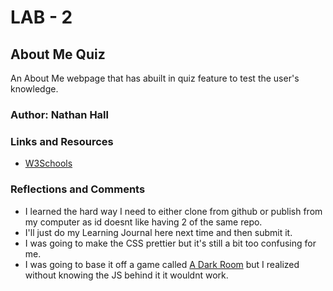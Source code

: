 # LAB - 2

## About Me Quiz

An About Me webpage that has abuilt in quiz feature to test the user's knowledge.

### Author: Nathan Hall

### Links and Resources
* [W3Schools](https://www.w3schools.com/)

### Reflections and Comments
* I learned the hard way I need to either clone from github or publish from my computer as id doesnt like having 2 of the same repo.
* I'll just do my Learning Journal here next time and then submit it.
* I was going to make the CSS prettier but it's still a bit too confusing for me.
* I was going to base it off a game called [A Dark Room](https://adarkroom.doublespeakgames.com/) but I realized without knowing the JS behind it it wouldnt work.
